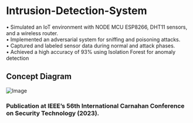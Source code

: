 # Intrusion-Detection-System
• Simulated an IoT environment with NODE MCU ESP8266, DHT11 sensors, and a wireless router.  
• Implemented an adversarial system for sniffing and poisoning attacks.  
• Captured and labeled sensor data during normal and attack phases.  
• Achieved a high accuracy of 93% using Isolation Forest for anomaly detection  

## Concept Diagram
![Image](https://github.com/user-attachments/assets/fbac0e2a-4797-4d0e-a346-633d23e56e99)

### Publication at IEEE’s 56th International Carnahan Conference on Security Technology (2023).

